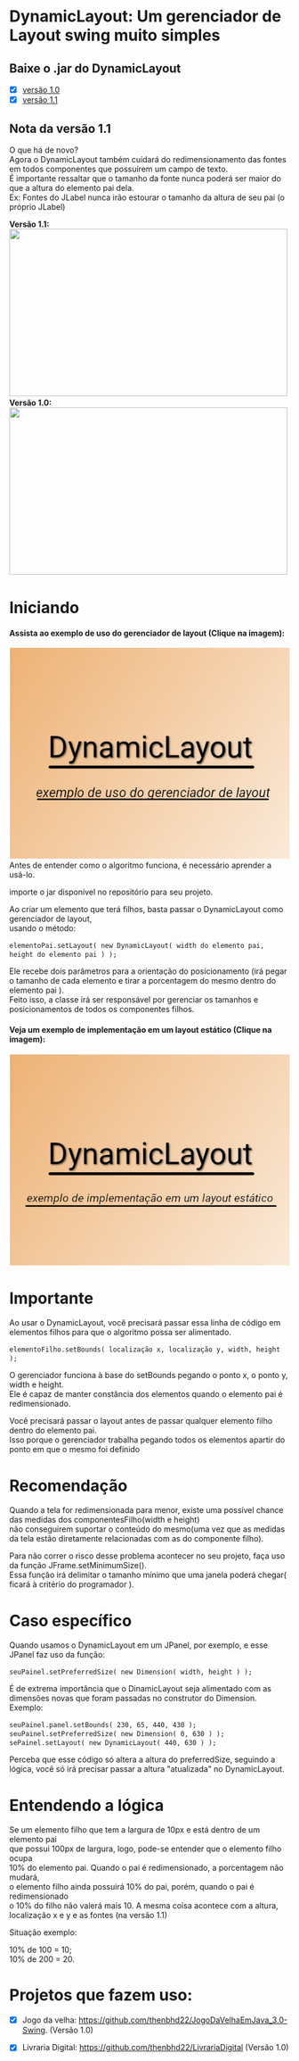 
# DynamicLayout: Um gerenciador de Layout swing muito simples 


## Baixe o .jar do DynamicLayout

- [x] [versão 1.0](https://github.com/JoaoVictorLacerda/DynamicLayout/raw/main/Jar/DynamicLayout_1.0.jar)  
- [x] [versão 1.1](https://github.com/JoaoVictorLacerda/DynamicLayout/raw/main/Jar/DynamicLayout_1.1.jar)

## Nota da versão 1.1  
O que há de novo?   
Agora o DynamicLayout também cuidará do redimensionamento das fontes em todos componentes que possuírem um campo de texto.  
É importante ressaltar que o tamanho da fonte nunca poderá ser maior do que a altura do elemento pai dela.  
Ex: Fontes do JLabel nunca irão estourar o tamanho da altura de seu pai (o próprio JLabel)
<p>
 <b>Versão 1.1:</b> <br>
 <img width= "500"  height="300" src="./Gifs/DemoV1.1.gif"> <br>
  <b>Versão 1.0:</b> <br>
 <img width= "500"  height="300" src="./Gifs/DevoV1.0.gif">

</p>


# Iniciando
#### Assista ao exemplo de uso do gerenciador de layout (Clique na imagem):
[![](./Imgs/exemploDeUso.jpg)](http://www.youtube.com/watch?v=SAlTZ1a0dNk "Assista o vídeo")  
Antes de entender como o algoritmo funciona, é necessário aprender a usá-lo.  
  
importe o jar disponível no repositório para seu projeto.  
  

Ao criar um elemento que terá filhos, basta passar o DynamicLayout como gerenciador de layout,  
usando o método:
~~~
elementoPai.setLayout( new DynamicLayout( width do elemento pai, height do elemento pai ) );
~~~
Ele recebe dois parâmetros para a orientação do posicionamento (irá pegar o tamanho de cada elemento e tirar a porcentagem do mesmo dentro do elemento pai ).  
Feito isso, a classe irá ser responsável por gerenciar os tamanhos e posicionamentos de todos os componentes filhos.

#### Veja um exemplo de implementação em um layout estático (Clique na imagem):
[![](./Imgs/exemplo.LayoutEstatico.jpg)](http://www.youtube.com/watch?v=tZQjtU_Smd0 "Assista o vídeo")
# Importante

Ao usar o DynamicLayout, você precisará passar essa linha de código em elementos filhos para que o algoritmo possa ser alimentado.
~~~
elementoFilho.setBounds( localização x, localização y, width, height );
~~~ 
O gerenciador funciona à base do setBounds pegando o ponto x, o ponto y, width e height.  
Ele é capaz de manter constância dos elementos quando o elemento pai é redimensionado.

Você precisará passar o layout antes de passar qualquer elemento filho dentro do elemento pai.  
Isso porque o gerenciador trabalha pegando todos os elementos apartir do ponto em que o mesmo foi definido

# Recomendação

Quando a tela for redimensionada para menor, existe uma possível chance das medidas dos componentesFilho(width e height)  
não conseguirem suportar o conteúdo do mesmo(uma vez que as medidas da tela estão diretamente relacionadas com as do componente filho).  
  
Para não correr o risco desse problema acontecer no seu projeto, faça uso da função JFrame.setMinimumSize().  
Essa função irá delimitar o tamanho mínimo que uma janela poderá chegar( ficará à critério do programador ).

# Caso específico

Quando usamos o DynamicLayout em um JPanel, por exemplo, e esse JPanel faz uso da função:

~~~
seuPainel.setPreferredSize( new Dimension( width, height ) );
~~~
É de extrema importância que o DinamicLayout seja alimentado com as dimensões novas que foram passadas no construtor do Dimension.  
Exemplo:  
  

```
seuPainel.panel.setBounds( 230, 65, 440, 430 );  
seuPainel.setPreferredSize( new Dimension( 0, 630 ) ); 
sePainel.setLayout( new DynamicLayout( 440, 630 ) );  
```

Perceba que esse código só altera a altura do preferredSize, seguindo a lógica, você só irá precisar passar a altura "atualizada" no DynamicLayout.


# Entendendo a lógica

Se um elemento filho que tem a largura de 10px e está dentro de um elemento pai  
que possui 100px de largura, logo, pode-se entender que o elemento filho ocupa  
10% do elemento pai. Quando o pai é redimensionado, a porcentagem não mudará,  
o elemento filho ainda possuirá 10% do pai, porém, quando o pai é redimensionado  
o 10% do filho não valerá mais 10. A mesma coisa acontece com a altura, localização x e y e as fontes (na versão 1.1)  
  
Situação exemplo:  
  
10% de 100 = 10;  
10% de 200 = 20.

# Projetos que fazem uso:
- [x] Jogo da velha: https://github.com/thenbhd22/JogoDaVelhaEmJava_3.0-Swing. (Versão 1.0)   
- [x] Livraria Digital: https://github.com/thenbhd22/LivrariaDigital   (Versão 1.0)



